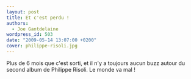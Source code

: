 ```yaml
---
layout: post
title: Et c'est perdu !
authors:
  - Joe Gantdelaine
wordpress_id: 503
date: "2009-05-14 13:07:00 +0200"
cover: philippe-risoli.jpg
---
```


Plus de 6 mois que c'est sorti, et il n'y a toujours aucun buzz autour du second
album de Philippe Risoli. Le monde va mal !
